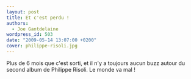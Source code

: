 ```yaml
---
layout: post
title: Et c'est perdu !
authors:
  - Joe Gantdelaine
wordpress_id: 503
date: "2009-05-14 13:07:00 +0200"
cover: philippe-risoli.jpg
---
```


Plus de 6 mois que c'est sorti, et il n'y a toujours aucun buzz autour du second
album de Philippe Risoli. Le monde va mal !
